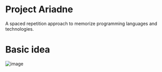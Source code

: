 # Project Ariadne
A spaced repetition approach to memorize programming languages and technologies.

# Basic idea

![image](https://github.com/gottenheim/ariadne/assets/15375180/605389f2-f66b-40c6-aa86-325345dc92c3)

